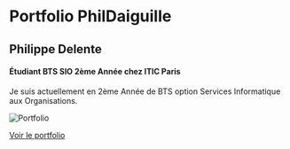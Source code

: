# Portfolio PhilDaiguille


## Philippe Delente

#### Étudiant BTS SIO 2ème Année chez ITIC Paris

<p> Je suis actuellement en 2ème Année de BTS option Services Informatique aux Organisations. </p>

![Portfolio](./asset/Readme.png "Portfolio")


[Voir le portfolio](https://phildaiguille.github.io/Portfolio_PhilDaiguille/)
